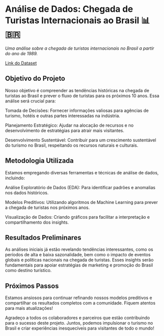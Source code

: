 # Análise de Dados: Chegada de Turistas Internacionais ao Brasil 📊🇧🇷

*Uma análise sobre a chegada de turistas internacionais no Brasil a partir do ano de 1989.*

[Link do Dataset](https://dados.gov.br/dados/conjuntos-dados/estimativas-de-chegadas-de-turistas-internacionais-ao-brasil)


## Objetivo do Projeto

Nosso objetivo é compreender as tendências históricas na chegada de turistas ao Brasil e prever o fluxo de turistas para os próximos 10 anos. Essa análise será crucial para:

Tomada de Decisões: Fornecer informações valiosas para agências de turismo, hotéis e outras partes interessadas na indústria.

Planejamento Estratégico: Ajudar na alocação de recursos e no desenvolvimento de estratégias para atrair mais visitantes.

Desenvolvimento Sustentável: Contribuir para um crescimento sustentável do turismo no Brasil, respeitando os recursos naturais e culturais.

## Metodologia Utilizada

Estamos empregando diversas ferramentas e técnicas de análise de dados, incluindo:

Análise Exploratório de Dados (EDA): Para identificar padrões e anomalias nos dados históricos.

Modelos Preditivos: Utilizando algoritmos de Machine Learning para prever a chegada de turistas nos próximos anos.

Visualização de Dados: Criando gráficos para facilitar a interpretação e compartilhamento dos insights.

## Resultados Preliminares

As análises iniciais já estão revelando tendências interessantes, como os períodos de alta e baixa sazonalidade, bem como o impacto de eventos globais e políticas nacionais na chegada de turistas. Esses insights serão fundamentais para apoiar estratégias de marketing e promoção do Brasil como destino turístico.

## Próximos Passos

Estamos ansiosos para continuar refinando nossos modelos preditivos e compartilhar os resultados completos com a comunidade. Fiquem atentos para mais atualizações!

Agradeço a todos os colaboradores e parceiros que estão contribuindo para o sucesso deste projeto. Juntos, podemos impulsionar o turismo no Brasil e criar experiências inesquecíveis para visitantes de todo o mundo!
